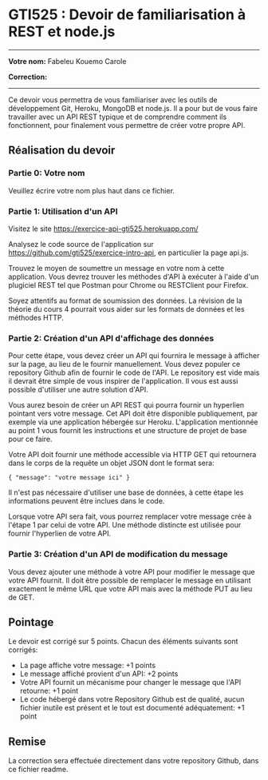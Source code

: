 # GTI525 : Devoir de familiarisation à REST et node.js

----
 **Votre nom:** Fabeleu Kouemo Carole
 
 **Correction:**
 
----

Ce devoir vous permettra de vous familiariser avec les outils de développement Git, Heroku, MongoDB et node.js. Il a pour but de vous faire travailler avec un API REST typique et de comprendre comment ils fonctionnent, pour finalement vous permettre de créer votre propre API.

## Réalisation du devoir

### Partie 0: Votre nom

Veuillez écrire votre nom plus haut dans ce fichier.

### Partie 1: Utilisation d'un API

Visitez le site https://exercice-api-gti525.herokuapp.com/

Analysez le code source de l'application sur https://github.com/gti525/exercice-intro-api, en particulier la page api.js.

Trouvez le moyen de soumettre un message en votre nom à cette application. Vous devrez trouver les méthodes d'API à exécuter à l'aide d'un plugiciel REST tel que Postman pour Chrome ou RESTClient pour Firefox.

Soyez attentifs au format de soumission des données. La révision de la théorie du cours 4 pourrait vous aider sur les formats de données et les méthodes HTTP.

### Partie 2: Création d'un API d'affichage des données

Pour cette étape, vous devez créer un API qui fournira le message à afficher sur la page, au lieu de le fournir manuellement. Vous devez populer ce repository Github afin de fournir le code de l'API. Le repository est vide mais il devrait être simple de vous inspirer de l'application. Il vous est aussi possible d'utiliser une autre solution d'API.

Vous aurez besoin de créer un API REST qui pourra fournir un hyperlien pointant vers votre message. Cet API doit être disponible publiquement, par exemple via une application hébergée sur Heroku.  L'application mentionnée au point 1 vous fournit les instructions et une structure de projet de base pour ce faire.

Votre API doit fournir une méthode accessible via HTTP GET qui retournera dans le corps de la requête un objet JSON dont le format sera:

`{
	"message": "votre message ici"
}` 

Il n'est pas nécessaire d'utiliser une base de données, à cette étape les informations peuvent être inclues dans le code.

Lorsque votre API sera fait, vous pourrez remplacer votre message crée à l'étape 1 par celui de votre API. Une méthode distincte est utilisée pour fournir l'hyperlien de votre API.

### Partie 3: Création d'un API de modification du message

Vous devez ajouter une méthode à votre API pour modifier le message que votre API fournit. Il doit être possible de remplacer le message en utilisant exactement le même URL que votre API mais avec la méthode PUT au lieu de GET.

## Pointage
Le devoir est corrigé sur 5 points. Chacun des éléments suivants sont corrigés:

* La page affiche votre message: +1 points
* Le message affiché provient d'un API: +2 points
* Votre API fournit un mécanisme pour changer le message que l'API retourne: +1 point
* Le code hébergé dans votre Repository Github est de qualité, aucun fichier inutile est présent et le tout est documenté adéquatement: +1 point

## Remise

La correction sera effectuée directement dans votre repository Github, dans ce fichier readme.
